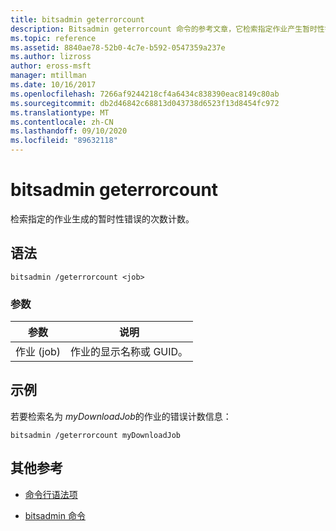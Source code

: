 ```yaml
---
title: bitsadmin geterrorcount
description: Bitsadmin geterrorcount 命令的参考文章，它检索指定作业产生暂时性错误的次数的计数。
ms.topic: reference
ms.assetid: 8840ae78-52b0-4c7e-b592-0547359a237e
ms.author: lizross
author: eross-msft
manager: mtillman
ms.date: 10/16/2017
ms.openlocfilehash: 7266af9244218cf4a6434c838390eac8149c80ab
ms.sourcegitcommit: db2d46842c68813d043738d6523f13d8454fc972
ms.translationtype: MT
ms.contentlocale: zh-CN
ms.lasthandoff: 09/10/2020
ms.locfileid: "89632118"
---
```

# <a name="bitsadmin-geterrorcount"></a>bitsadmin geterrorcount

检索指定的作业生成的暂时性错误的次数计数。

## <a name="syntax"></a>语法

```
bitsadmin /geterrorcount <job>
```

### <a name="parameters"></a>参数

| 参数 | 说明 |
| -------------- | -------------- |
| 作业 (job) | 作业的显示名称或 GUID。 |

## <a name="examples"></a>示例

若要检索名为 *myDownloadJob*的作业的错误计数信息：

```
bitsadmin /geterrorcount myDownloadJob
```

## <a name="additional-references"></a>其他参考

- [命令行语法项](command-line-syntax-key.md)

- [bitsadmin 命令](bitsadmin.md)
